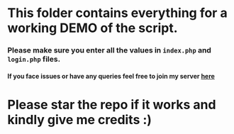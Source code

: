 
# This folder contains everything for a working DEMO of the script.
### Please make sure you enter all the values in `index.php` and `login.php` files.
#### If you face issues or have any queries feel free to join my server [here](https://join.markis.dev)

# Please star the repo if it works and kindly give me credits :)
